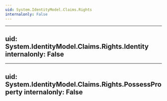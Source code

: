 ```yaml
---
uid: System.IdentityModel.Claims.Rights
internalonly: False
---
```


---
uid: System.IdentityModel.Claims.Rights.Identity
internalonly: False
---

---
uid: System.IdentityModel.Claims.Rights.PossessProperty
internalonly: False
---
